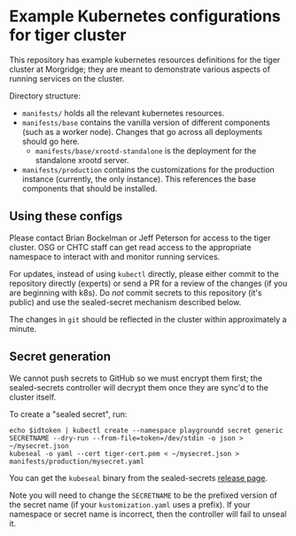 Example Kubernetes configurations for tiger cluster
===================================================

This repository has example kubernetes resources definitions
for the tiger cluster at Morgridge; they are meant to demonstrate
various aspects of running services on the cluster.

Directory structure:

- `manifests/` holds all the relevant kubernetes
  resources.
- `manifests/base` contains the vanilla version of different
  components (such as a worker node).  Changes that go across all
  deployments should go here.
  - `manifests/base/xrootd-standalone` is the deployment for the
    standalone xrootd server.
- `manifests/production` contains the customizations for
  the production instance (currently, the only instance).  This
  references the base components that should be installed.

Using these configs
-------------------

Please contact Brian Bockelman or Jeff Peterson for access to the
tiger cluster.  OSG or CHTC staff can get read access to the appropriate
namespace to interact with and monitor running services.

For updates, instead of using `kubectl` directly, please either
commit to the repository directly (experts) or send a PR for
a review of the changes (if you are beginning with k8s).  Do
*not* commit secrets to this repository (it's public)
and use the sealed-secret mechanism described below.

The changes in `git` should be reflected in the cluster within
approximately a minute.

Secret generation
-----------------

We cannot push secrets to GitHub so we must encrypt them first;
the sealed-secrets controller will decrypt them once they are
sync'd to the cluster itself.

To create a "sealed secret", run:

```
echo $idtoken | kubectl create --namespace playgroundd secret generic SECRETNAME --dry-run --from-file=token=/dev/stdin -o json > ~/mysecret.json
kubeseal -o yaml --cert tiger-cert.pem < ~/mysecret.json > manifests/production/mysecret.yaml
```

You can get the `kubeseal` binary from the sealed-secrets
[release page](https://github.com/bitnami-labs/sealed-secrets/releases).

Note you will need to change the `SECRETNAME` to be the prefixed
version of the secret name (if your `kustomization.yaml` uses a prefix).
If your namespace or secret name is incorrect, then the controller
will fail to unseal it.
